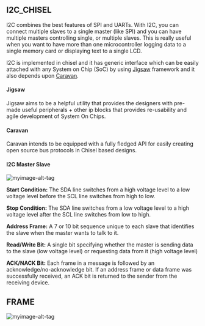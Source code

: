 ## I2C_CHISEL

I2C combines the best features of SPI and UARTs. With I2C, you can connect multiple slaves to a single master (like SPI) and you can have multiple masters controlling single, or multiple slaves. This is really useful when you want to have more than one microcontroller logging data to a single memory card or displaying text to a single LCD.

I2C is implemented in chisel and it has generic interface which can be easily attached with any System on Chip (SoC) by using [Jigsaw](https://github.com/Shahzaib2028/jigsaw) framework and it also depends upon [Caravan](https://github.com/merledu/caravan).

#### Jigsaw
Jigsaw aims to be a helpful utility that provides the designers with pre-made useful peripherals + other ip blocks that provides re-usability and agile development of System On Chips.

#### Caravan
Caravan intends to be equipped with a fully fledged API for easily creating open source bus protocols in Chisel based designs.

#### I2C Master Slave 

![myimage-alt-tag](https://www.circuitbasics.com/wp-content/uploads/2016/01/Introduction-to-I2C-Single-Master-Single-Slave.png)

**Start Condition:** The SDA line switches from a high voltage level to a low voltage level before the SCL line switches from high to low.

**Stop Condition:** The SDA line switches from a low voltage level to a high voltage level after the SCL line switches from low to high.

**Address Frame:** A 7 or 10 bit sequence unique to each slave that identifies the slave when the master wants to talk to it.

**Read/Write Bit:** A single bit specifying whether the master is sending data to the slave (low voltage level) or requesting data from it (high voltage level)

**ACK/NACK Bit:** Each frame in a message is followed by an acknowledge/no-acknowledge bit. If an address frame or data frame was successfully received, an ACK bit is returned to the sender from the receiving device.

## FRAME

![myimage-alt-tag](https://cdn.sparkfun.com/assets/learn_tutorials/8/2/I2C_Basic_Address_and_Data_Frames.jpg)


